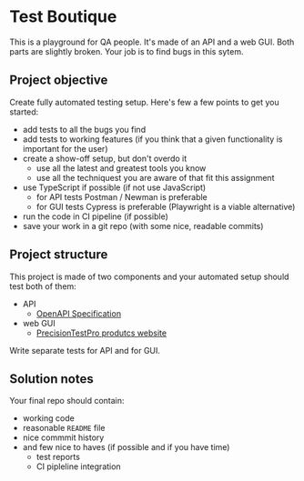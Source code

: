 # Test Boutique

This is a playground for QA people. It's made of an API and a web GUI. Both parts are slightly broken. Your job is to find bugs in this sytem.

## Project objective

Create fully automated testing setup. Here's few a few points to get you started:

* add tests to all the bugs you find
* add tests to working features (if you think that a given functionality is important for the user)
* create a show-off setup, but don't overdo it
    * use all the latest and greatest tools you know
    * use all the techniquest you are aware of that fit this assignment
* use TypeScript if possible (if not use JavaScript)
    * for API tests Postman / Newman is preferable
    * for GUI tests Cypress is preferable (Playwright is a viable alternative)
* run the code in CI pipeline (if possible)
* save your work in a git repo (with some nice, readable commits)

## Project structure

This project is made of two components and your automated setup should test both of them:

* API
    * [OpenAPI Specification](https://testboutique-precisiontest.deno.dev/static/docs/)
* web GUI
    * [PrecisionTestPro produtcs website](https://testboutique-precisiontest.deno.dev/static/shop/)

Write separate tests for API and for GUI.

## Solution notes

Your final repo should contain:

* working code
* reasonable `README` file
* nice commmit history
* and few nice to haves (if possible and if you have time)
    * test reports
    * CI pipleline integration